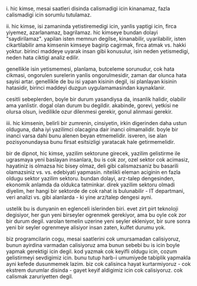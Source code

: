 
i. hic kimse, mesai saatleri disinda calismadigi icin kinanamaz, fazla calismadigi icin sorumlu tutulamaz. 

ii. hic kimse, isi zamaninda yetistiremedigi icin, yanlis yaptigi icin, firca yiyemez, azarlanamaz, bagrilamaz. 
hic kimseye bundan dolayi "saydirilamaz". yapilan isten memnun degilse, kinanabilir, uyarilabilir, isten cikartilabilir 
ama kimsenin kimseye bagirip cagirmak, firca atmak vs. hakki yoktur. birinci maddeye uyarak insan gibi konusulur, 
isin neden yetismedigi, neden hata ciktigi analiz edilir. 

genellikle  isin yetismemesi, planlama, butceleme sorunudur, cok hata cikmasi, ongorulen surelerin yanlis ongorulmesidir, 
zaman dar olunca hata sayisi artar. genellikle de bu isi yapan kisinin degil, isi planlayan kisinin hatasidir, birinci 
maddeyi duzgun uygulamamasindan kaynaklanir.

cesitli sebeplerden, boyle bir durum yasandiysa da, insanlik halidir, olabilir ama yanlistir. dogal olan durum bu degildir. 
akabinde, gorevi, yetkisi ne olursa olsun, ivedilikle ozur dilenmesi gerekir, gonul alinmasi gerekir. 

iii. hic kimsenin, belirli bir zumrenin, cinsiyetin, irkin digerinden daha ustun olduguna, 
daha iyi yazilimci olacagina dair inanci olmamalidir. boyle bir inanci varsa dahi bunu alenen beyan etmemelidir.
isveren, ise alan pozisyonundaysa bunu firsat esitsizligi yaratacak hale getirmemelidir.

bir de dipnot, hic kimse, yazilim sektorune girecek, yazilim gelistirme ile ugrasmaya yeni baslayan insanlara, bu is cok zor, 
ozel sektor cok acimasiz, hayatiniz is olmazsa hic bisey olmaz, deli gibi calismazsaniz bu basarili olamazsiniz vs. vs. 
edebiyati yapmasin. nitelikli eleman aciginin en fazla oldugu sektor yazilim sektoru. bundan dolayi, arz-talep dengesinden, 
ekonomik anlamda da oldukca tatminkar. direk yazilim sektoru olmadi diyelim, her hangi bir sektorde de cok rahat is bulunabilir - IT departmani, 
veri analizi vs. gibi alanlarda - ki yine arz/talep dengesi ayni.

ustelik bu is dunyanin en eglenceli islerinden biri. evet zirt pirt teknoloji degisiyor, her gun yeni birseyler ogrenmek gerekiyor, ama 
bu oyle cok zor bir durum degil. varolan temelin uzerine yeni seyler ekleniyor, bir sure sonra yeni bir seyler ogrenmeye 
alisiyor insan zaten, kulfet durumu yok.

biz programcilarin cogu, mesai saatlerini cok umursamadan calisiyoruz, bunun ayirdina varmadan calisiyoruz ama bunun sebebi 
bu is icin boyle yapmak gerektigi icin degil. kod yazmak cok keyifli oldugu icin, cozum gelistirmeyi sevdigimiz icin. bunu tutup
harb-i umumiyede tabiplik yapmakla ayni kefede dusunmemek lazim. biz cok calisinca hayat kurtarmiyoruz - cok ekstrem 
durumlar disinda - gayet keyif aldigimiz icin cok calisiyoruz. cok calismak zaruriyetten degil.





 
